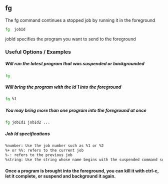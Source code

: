 ---
---

fg
--
The fg command continues a stopped job by running it in the foreground
<!-- one line explanation would go here -->

<!-- minimal example -->
~~~ bash
fg  jobId 
~~~
jobId specifies the program you want to send to the foreground
<!--more-->

### Useful Options / Examples


##### Will run the latest program that was suspended or backgrounded

~~~ bash
fg
~~~

##### Will bring the program with the id 1 into the foreground

~~~ bash
fg %1
~~~

##### You may bring more than one program into the foreground at once

~~~ bash
fg jobId1 jobId2 ...
~~~

##### Job Id specifications

~~~ bash
%number: Use the job number such as %1 or %2
%+ or %%: refers to the current job
%-: refers to the previous job
%string: Use the string whose name begins with the suspended command such as %commandname or %ping
~~~



#### Once a program is brought into the foreground, you can kill it with ctrl-c, let it complete, or suspend and background it again.
